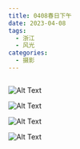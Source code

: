```yaml
---
title: 0408春日下午
date: 2023-04-08
tags:
  - 浙江
  - 风光
categories:
  - 摄影
---
```


<img src="https://blog-1321452376.cos.ap-shanghai.myqcloud.com/%E6%91%84%E5%BD%B1%2F20230408%E6%98%A5%E6%97%A5%E4%B8%8B%E5%8D%88%2Fhaou-8901.jpg" alt="">

<!-- more -->

![Alt Text](https://blog-1321452376.cos.ap-shanghai.myqcloud.com/%E6%91%84%E5%BD%B1%2F20230408%E6%98%A5%E6%97%A5%E4%B8%8B%E5%8D%88%2Fhaou-8911.jpg)

![Alt Text](https://blog-1321452376.cos.ap-shanghai.myqcloud.com/%E6%91%84%E5%BD%B1%2F20230408%E6%98%A5%E6%97%A5%E4%B8%8B%E5%8D%88%2Fhaou-8913.jpg)

![Alt Text](https://blog-1321452376.cos.ap-shanghai.myqcloud.com/%E6%91%84%E5%BD%B1%2F20230408%E6%98%A5%E6%97%A5%E4%B8%8B%E5%8D%88%2Fhaou-8936.jpg)

![Alt Text](https://blog-1321452376.cos.ap-shanghai.myqcloud.com/%E6%91%84%E5%BD%B1%2F20230408%E6%98%A5%E6%97%A5%E4%B8%8B%E5%8D%88%2Fhaou-8938.jpg)
